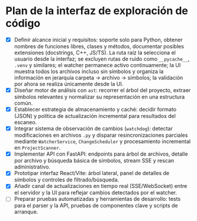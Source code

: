 # Plan de la interfaz de exploración de código

- [x] Definir alcance inicial y requisitos: soporte solo para Python, obtener nombres de funciones libres, clases y métodos, documentar posibles extensiones (docstrings, C++, JS/TS). La ruta raíz la selecciona el usuario desde la interfaz; se excluyen rutas de ruido como `__pycache__`, `.venv` y similares; el watcher permanece activo continuamente; la UI muestra todos los archivos incluso sin símbolos y organiza la información en jerarquía carpeta → archivo → símbolos; la validación por ahora se realiza únicamente desde la UI.
- [x] Diseñar motor de análisis con `ast`: recorrer el árbol del proyecto, extraer símbolos relevantes y normalizar su representación en una estructura común.
- [x] Establecer estrategia de almacenamiento y caché: decidir formato (JSON) y política de actualización incremental para resultados del escaneo.
- [x] Integrar sistema de observación de cambios (`watchdog`): detectar modificaciones en archivos `.py` y disparar resincronizaciones parciales mediante `WatcherService`, `ChangeScheduler` y procesamiento incremental en `ProjectScanner`.
- [x] Implementar API con FastAPI: endpoints para árbol de archivos, detalle por archivo y búsqueda básica de símbolos, stream SSE y rescan administrativo.
- [x] Prototipar interfaz React/Vite: árbol lateral, panel de detalles de símbolos y controles de filtrado/búsqueda.
- [x] Añadir canal de actualizaciones en tiempo real (SSE/WebSocket) entre el servidor y la UI para reflejar cambios detectados por el watcher.
- [ ] Preparar pruebas automatizadas y herramientas de desarrollo: tests para el parser y la API, pruebas de componentes clave y scripts de arranque.
